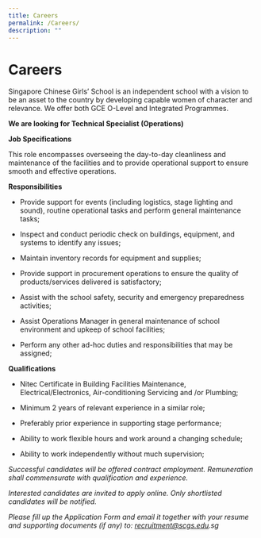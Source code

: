 ```yaml
---
title: Careers
permalink: /Careers/
description: ""
---
```

# **Careers**

Singapore Chinese Girls’ School is an independent school with a vision to be an asset to the country by developing capable women of character and relevance. We offer both GCE O-Level and Integrated Programmes.



**We are looking for Technical Specialist (Operations)**

**Job Specifications**

This role encompasses overseeing the day-to-day cleanliness and maintenance of the facilities and to provide operational support to ensure smooth and effective operations.

**Responsibilities**

* Provide support for events (including logistics, stage lighting and sound), routine operational tasks and perform general maintenance tasks;

* Inspect and conduct periodic check on buildings, equipment, and systems to identify any issues;

* Maintain inventory records for equipment and supplies;

* Provide support in procurement operations to ensure the quality of products/services delivered is satisfactory;

* Assist with the school safety, security and emergency preparedness activities;

* Assist Operations Manager in general maintenance of school environment and upkeep of school facilities;

* Perform any other ad-hoc duties and responsibilities that may be assigned;


**Qualifications**

* Nitec Certificate in Building Facilities Maintenance, Electrical/Electronics, Air-conditioning Servicing and /or Plumbing;

* Minimum 2 years of relevant experience in a similar role;

* Preferably prior experience in supporting stage performance;

* Ability to work flexible hours and work around a changing schedule;

* Ability to work independently without much supervision;

_Successful candidates will be offered contract employment. Remuneration shall commensurate with qualification and experience._

_Interested candidates are invited to apply online. Only shortlisted candidates will be notified._

_Please fill up the Application Form and email it together with your resume and supporting documents (if any) to: recruitment@scgs.edu.sg_